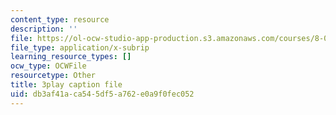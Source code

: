 ```yaml
---
content_type: resource
description: ''
file: https://ol-ocw-studio-app-production.s3.amazonaws.com/courses/8-01sc-classical-mechanics-fall-2016/db3af41aca545df5a762e0a9f0fec052_1AJbVRQTZlA.vtt
file_type: application/x-subrip
learning_resource_types: []
ocw_type: OCWFile
resourcetype: Other
title: 3play caption file
uid: db3af41a-ca54-5df5-a762-e0a9f0fec052
---
```

